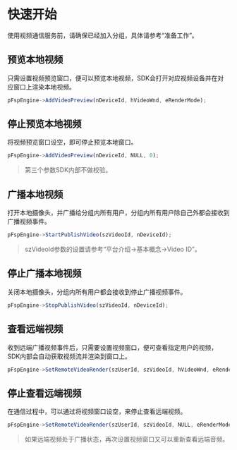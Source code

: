 # 快速开始

使用视频通信服务前，请确保已经加入分组，具体请参考“准备工作”。


## 预览本地视频

只需设置视频预览窗口，便可以预览本地视频，SDK会打开对应视频设备并在对应窗口上渲染本地视频。

```js
pFspEngine->AddVideoPreview(nDeviceId, hVideoWnd, eRenderMode);
```


## 停止预览本地视频

将视频预览窗口设空，即可停止预览本地窗口。

```js
pFspEngine->AddVideoPreview(nDeviceId, NULL, 0);
```

> 第三个参数SDK内部不做校验。


## 广播本地视频

打开本地摄像头，并广播给分组内所有用户，分组内所有用户除自己外都会接收到广播视频事件。

```js
pFspEngine->StartPublishVideo(szVideoId, nDeviceId);
```

> szVideoId参数的设置请参考“平台介绍->基本概念->Video ID”。


## 停止广播本地视频

关闭本地摄像头，分组内所有用户都会接收到停止广播视频事件。

```js
pFspEngine->StopPublishVideo(szVideoId, nDeviceId);
```


## 查看远端视频

收到远端广播视频事件后，只需要设置视频窗口，便可查看指定用户的视频，SDK内部会自动获取视频流并渲染到窗口上。

```js
pFspEngine->SetRemoteVideoRender(szUserId, szVideoId, hVideoWnd, eRenderMode);
```


## 停止查看远端视频

在通信过程中，可以通过将视频窗口设空，来停止查看远端视频。

```js
pFspEngine->SetRemoteVideoRender(szUserId, szVideoId, NULL, eRenderMode);
```

> 如果远端视频处于广播状态，再次设置视频窗口又可以重新查看远端音频。
